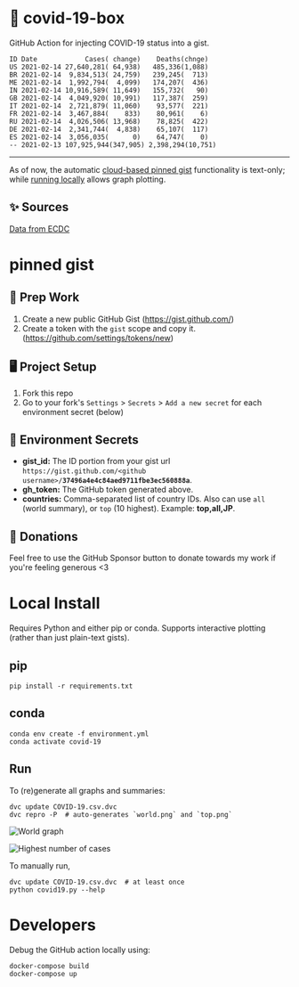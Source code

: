 # 🏥 covid-19-box

GitHub Action for injecting COVID-19 status into a gist.

```
ID Date            Cases( change)    Deaths(chnge)
US 2021-02-14 27,640,281( 64,938)   485,336(1,088)
BR 2021-02-14  9,834,513( 24,759)   239,245(  713)
ME 2021-02-14  1,992,794(  4,099)   174,207(  436)
IN 2021-02-14 10,916,589( 11,649)   155,732(   90)
GB 2021-02-14  4,049,920( 10,991)   117,387(  259)
IT 2021-02-14  2,721,879( 11,060)    93,577(  221)
FR 2021-02-14  3,467,884(    833)    80,961(    6)
RU 2021-02-14  4,026,506( 13,968)    78,825(  422)
DE 2021-02-14  2,341,744(  4,838)    65,107(  117)
ES 2021-02-14  3,056,035(      0)    64,747(    0)
-- 2021-02-13 107,925,944(347,905) 2,398,294(10,751)
```

---

As of now, the automatic [cloud-based pinned gist](#pinned-gist) functionality is text-only;
while [running locally](#local-install) allows graph plotting.

## ✨ Sources

[Data from ECDC](https://www.ecdc.europa.eu/en/publications-data/download-todays-data-geographic-distribution-covid-19-cases-worldwide)

# pinned gist

## 🎒 Prep Work
1. Create a new public GitHub Gist (https://gist.github.com/)
1. Create a token with the `gist` scope and copy it. (https://github.com/settings/tokens/new)

## 🖥 Project Setup
1. Fork this repo
1. Go to your fork's `Settings` > `Secrets` > `Add a new secret` for each environment secret (below)

## 🤫 Environment Secrets
- **gist_id:** The ID portion from your gist url `https://gist.github.com/<github username>/`**`37496a4e4c84aed9711fbe3ec560888a`**.
- **gh_token:** The GitHub token generated above.
- **countries:** Comma-separated list of country IDs. Also can use `all` (world summary), or `top` (10 highest). Example: **top,all,JP**.

## 💸 Donations

Feel free to use the GitHub Sponsor button to donate towards my work if you're feeling generous <3

# Local Install

Requires Python and either pip or conda. Supports interactive plotting (rather than just plain-text gists).

## pip

```
pip install -r requirements.txt
```

## conda

```
conda env create -f environment.yml
conda activate covid-19
```

## Run

To (re)generate all graphs and summaries:

```
dvc update COVID-19.csv.dvc
dvc repro -P  # auto-generates `world.png` and `top.png`
```

![World graph](world.png)

![Highest number of cases](top.png)

To manually run,

```
dvc update COVID-19.csv.dvc  # at least once
python covid19.py --help
```

# Developers

Debug the GitHub action locally using:

```
docker-compose build
docker-compose up
```
